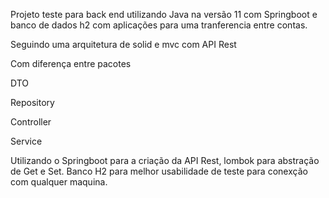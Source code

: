 Projeto teste para back end utilizando Java na versão 11 com Springboot e banco de dados h2 com aplicações para uma tranferencia entre contas.

Seguindo uma arquitetura de solid e mvc com API Rest 

Com diferença entre pacotes 

DTO

Repository

Controller

Service

Utilizando o Springboot para a criação da API Rest, lombok para abstração de Get e Set.
Banco H2 para melhor usabilidade de teste para conexção com qualquer maquina.

